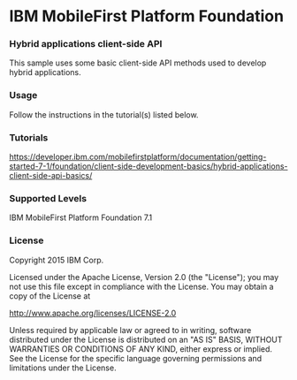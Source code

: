 IBM MobileFirst Platform Foundation
===
### Hybrid applications client-side API
This sample uses some basic client-side API methods used to develop hybrid applications.

### Usage
Follow the instructions in the tutorial(s) listed below.

### Tutorials
https://developer.ibm.com/mobilefirstplatform/documentation/getting-started-7-1/foundation/client-side-development-basics/hybrid-applications-client-side-api-basics/

### Supported Levels
IBM MobileFirst Platform Foundation 7.1

### License
Copyright 2015 IBM Corp.

Licensed under the Apache License, Version 2.0 (the "License");
you may not use this file except in compliance with the License.
You may obtain a copy of the License at

http://www.apache.org/licenses/LICENSE-2.0

Unless required by applicable law or agreed to in writing, software
distributed under the License is distributed on an "AS IS" BASIS,
WITHOUT WARRANTIES OR CONDITIONS OF ANY KIND, either express or implied.
See the License for the specific language governing permissions and
limitations under the License.
